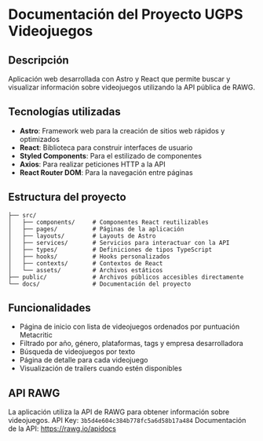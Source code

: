 # Documentación del Proyecto UGPS Videojuegos

## Descripción
Aplicación web desarrollada con Astro y React que permite buscar y visualizar información sobre videojuegos utilizando la API pública de RAWG.

## Tecnologías utilizadas
- **Astro**: Framework web para la creación de sitios web rápidos y optimizados
- **React**: Biblioteca para construir interfaces de usuario
- **Styled Components**: Para el estilizado de componentes
- **Axios**: Para realizar peticiones HTTP a la API
- **React Router DOM**: Para la navegación entre páginas

## Estructura del proyecto
```
├── src/
│   ├── components/     # Componentes React reutilizables
│   ├── pages/          # Páginas de la aplicación
│   ├── layouts/        # Layouts de Astro
│   ├── services/       # Servicios para interactuar con la API
│   ├── types/          # Definiciones de tipos TypeScript
│   ├── hooks/          # Hooks personalizados
│   ├── contexts/       # Contextos de React
│   └── assets/         # Archivos estáticos
├── public/             # Archivos públicos accesibles directamente
└── docs/               # Documentación del proyecto
```

## Funcionalidades
- Página de inicio con lista de videojuegos ordenados por puntuación Metacritic
- Filtrado por año, género, plataformas, tags y empresa desarrolladora
- Búsqueda de videojuegos por texto
- Página de detalle para cada videojuego
- Visualización de trailers cuando estén disponibles

## API RAWG
La aplicación utiliza la API de RAWG para obtener información sobre videojuegos.
API Key: `3b5d4e604c384b778fc5a6d58b17a484`
Documentación de la API: https://rawg.io/apidocs 